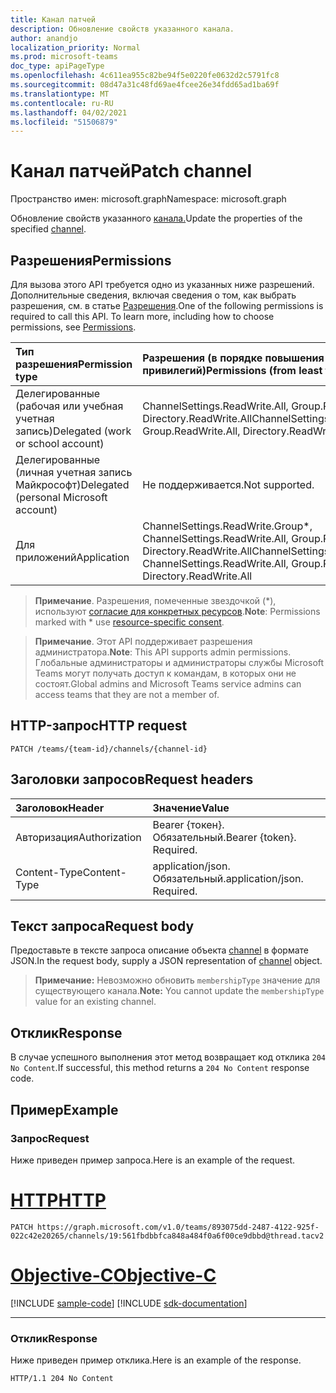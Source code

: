 ```yaml
---
title: Канал патчей
description: Обновление свойств указанного канала.
author: anandjo
localization_priority: Normal
ms.prod: microsoft-teams
doc_type: apiPageType
ms.openlocfilehash: 4c611ea955c82be94f5e0220fe0632d2c5791fc8
ms.sourcegitcommit: 08d47a31c48fd69ae4fcee26e34fdd65ad1ba69f
ms.translationtype: MT
ms.contentlocale: ru-RU
ms.lasthandoff: 04/02/2021
ms.locfileid: "51506879"
---
```

# <a name="patch-channel"></a><span data-ttu-id="bac2f-103">Канал патчей</span><span class="sxs-lookup"><span data-stu-id="bac2f-103">Patch channel</span></span>

<span data-ttu-id="bac2f-104">Пространство имен: microsoft.graph</span><span class="sxs-lookup"><span data-stu-id="bac2f-104">Namespace: microsoft.graph</span></span>

<span data-ttu-id="bac2f-105">Обновление свойств указанного [канала.](../resources/channel.md)</span><span class="sxs-lookup"><span data-stu-id="bac2f-105">Update the properties of the specified [channel](../resources/channel.md).</span></span>

## <a name="permissions"></a><span data-ttu-id="bac2f-106">Разрешения</span><span class="sxs-lookup"><span data-stu-id="bac2f-106">Permissions</span></span>

<span data-ttu-id="bac2f-p101">Для вызова этого API требуется одно из указанных ниже разрешений. Дополнительные сведения, включая сведения о том, как выбрать разрешения, см. в статье [Разрешения](/graph/permissions-reference).</span><span class="sxs-lookup"><span data-stu-id="bac2f-p101">One of the following permissions is required to call this API. To learn more, including how to choose permissions, see [Permissions](/graph/permissions-reference).</span></span>

|<span data-ttu-id="bac2f-109">Тип разрешения</span><span class="sxs-lookup"><span data-stu-id="bac2f-109">Permission type</span></span>      | <span data-ttu-id="bac2f-110">Разрешения (в порядке повышения привилегий)</span><span class="sxs-lookup"><span data-stu-id="bac2f-110">Permissions (from least to most privileged)</span></span>              |
|:--------------------|:---------------------------------------------------------|
|<span data-ttu-id="bac2f-111">Делегированные (рабочая или учебная учетная запись)</span><span class="sxs-lookup"><span data-stu-id="bac2f-111">Delegated (work or school account)</span></span> | <span data-ttu-id="bac2f-112">ChannelSettings.ReadWrite.All, Group.ReadWrite.All, Directory.ReadWrite.All</span><span class="sxs-lookup"><span data-stu-id="bac2f-112">ChannelSettings.ReadWrite.All, Group.ReadWrite.All, Directory.ReadWrite.All</span></span> |
|<span data-ttu-id="bac2f-113">Делегированные (личная учетная запись Майкрософт)</span><span class="sxs-lookup"><span data-stu-id="bac2f-113">Delegated (personal Microsoft account)</span></span> | <span data-ttu-id="bac2f-114">Не поддерживается.</span><span class="sxs-lookup"><span data-stu-id="bac2f-114">Not supported.</span></span>    |
|<span data-ttu-id="bac2f-115">Для приложений</span><span class="sxs-lookup"><span data-stu-id="bac2f-115">Application</span></span> | <span data-ttu-id="bac2f-116">ChannelSettings.ReadWrite.Group\*, ChannelSettings.ReadWrite.All, Group.ReadWrite.All, Directory.ReadWrite.All</span><span class="sxs-lookup"><span data-stu-id="bac2f-116">ChannelSettings.ReadWrite.Group\*, ChannelSettings.ReadWrite.All, Group.ReadWrite.All, Directory.ReadWrite.All</span></span> |

> <span data-ttu-id="bac2f-117">**Примечание**. Разрешения, помеченные звездочкой (\*), используют [согласие для конкретных ресурсов]( https://aka.ms/teams-rsc).</span><span class="sxs-lookup"><span data-stu-id="bac2f-117">**Note**: Permissions marked with \* use [resource-specific consent]( https://aka.ms/teams-rsc).</span></span>

> <span data-ttu-id="bac2f-118">**Примечание**. Этот API поддерживает разрешения администратора.</span><span class="sxs-lookup"><span data-stu-id="bac2f-118">**Note**: This API supports admin permissions.</span></span> <span data-ttu-id="bac2f-119">Глобальные администраторы и администраторы службы Microsoft Teams могут получать доступ к командам, в которых они не состоят.</span><span class="sxs-lookup"><span data-stu-id="bac2f-119">Global admins and Microsoft Teams service admins can access teams that they are not a member of.</span></span>

## <a name="http-request"></a><span data-ttu-id="bac2f-120">HTTP-запрос</span><span class="sxs-lookup"><span data-stu-id="bac2f-120">HTTP request</span></span>
<!-- { "blockType": "ignored" } -->
```http
PATCH /teams/{team-id}/channels/{channel-id}
```

## <a name="request-headers"></a><span data-ttu-id="bac2f-121">Заголовки запросов</span><span class="sxs-lookup"><span data-stu-id="bac2f-121">Request headers</span></span>
| <span data-ttu-id="bac2f-122">Заголовок</span><span class="sxs-lookup"><span data-stu-id="bac2f-122">Header</span></span>       | <span data-ttu-id="bac2f-123">Значение</span><span class="sxs-lookup"><span data-stu-id="bac2f-123">Value</span></span> |
|:---------------|:--------|
| <span data-ttu-id="bac2f-124">Авторизация</span><span class="sxs-lookup"><span data-stu-id="bac2f-124">Authorization</span></span>  | <span data-ttu-id="bac2f-p103">Bearer {токен}. Обязательный.</span><span class="sxs-lookup"><span data-stu-id="bac2f-p103">Bearer {token}. Required.</span></span>  |
| <span data-ttu-id="bac2f-127">Content-Type</span><span class="sxs-lookup"><span data-stu-id="bac2f-127">Content-Type</span></span>  | <span data-ttu-id="bac2f-p104">application/json. Обязательный.</span><span class="sxs-lookup"><span data-stu-id="bac2f-p104">application/json. Required.</span></span>  |

## <a name="request-body"></a><span data-ttu-id="bac2f-130">Текст запроса</span><span class="sxs-lookup"><span data-stu-id="bac2f-130">Request body</span></span>

<span data-ttu-id="bac2f-131">Предоставьте в тексте запроса описание объекта [channel](../resources/channel.md) в формате JSON.</span><span class="sxs-lookup"><span data-stu-id="bac2f-131">In the request body, supply a JSON representation of [channel](../resources/channel.md) object.</span></span>

> <span data-ttu-id="bac2f-132">**Примечание:** Невозможно обновить `membershipType` значение для существующего канала.</span><span class="sxs-lookup"><span data-stu-id="bac2f-132">**Note:** You cannot update the `membershipType` value for an existing channel.</span></span>

## <a name="response"></a><span data-ttu-id="bac2f-133">Отклик</span><span class="sxs-lookup"><span data-stu-id="bac2f-133">Response</span></span>

<span data-ttu-id="bac2f-134">В случае успешного выполнения этот метод возвращает код отклика `204 No Content`.</span><span class="sxs-lookup"><span data-stu-id="bac2f-134">If successful, this method returns a `204 No Content` response code.</span></span>

## <a name="example"></a><span data-ttu-id="bac2f-135">Пример</span><span class="sxs-lookup"><span data-stu-id="bac2f-135">Example</span></span>

### <a name="request"></a><span data-ttu-id="bac2f-136">Запрос</span><span class="sxs-lookup"><span data-stu-id="bac2f-136">Request</span></span>

<span data-ttu-id="bac2f-137">Ниже приведен пример запроса.</span><span class="sxs-lookup"><span data-stu-id="bac2f-137">Here is an example of the request.</span></span>


# <a name="http"></a>[<span data-ttu-id="bac2f-138">HTTP</span><span class="sxs-lookup"><span data-stu-id="bac2f-138">HTTP</span></span>](#tab/http)
<!-- {
  "blockType": "request",
  "name": "patch_channel"
}-->
```http
PATCH https://graph.microsoft.com/v1.0/teams/893075dd-2487-4122-925f-022c42e20265/channels/19:561fbdbbfca848a484f0a6f00ce9dbbd@thread.tacv2
```
# <a name="objective-c"></a>[<span data-ttu-id="bac2f-139">Objective-C</span><span class="sxs-lookup"><span data-stu-id="bac2f-139">Objective-C</span></span>](#tab/objc)
[!INCLUDE [sample-code](../includes/snippets/objc/patch-channel-objc-snippets.md)]
[!INCLUDE [sdk-documentation](../includes/snippets/snippets-sdk-documentation-link.md)]

---


### <a name="response"></a><span data-ttu-id="bac2f-140">Отклик</span><span class="sxs-lookup"><span data-stu-id="bac2f-140">Response</span></span>

<span data-ttu-id="bac2f-141">Ниже приведен пример отклика.</span><span class="sxs-lookup"><span data-stu-id="bac2f-141">Here is an example of the response.</span></span> 
<!-- {
  "blockType": "response",
  "truncated": true,
  "@odata.type": "microsoft.graph.channel"
} -->
```http
HTTP/1.1 204 No Content
```

<!-- uuid: 8fcb5dbc-d5aa-4681-8e31-b001d5168d79
2015-10-25 14:57:30 UTC -->
<!--
{
  "type": "#page.annotation",
  "description": "Patch channel",
  "keywords": "",
  "section": "documentation",
  "tocPath": "",
  "suppressions": [
  ]
}
-->
